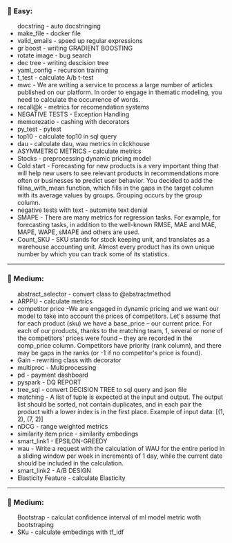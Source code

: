 ### :metal: Easy:
<ul>docstring - auto docstringing
<li>make_file - docker file
<li>valid_emails - speed up regular expressions
<li>gr boost - writing GRADIENT BOOSTING
<li>rotate image - bug search
<li>dec tree - writing descision tree
<li>yaml_config - recursion training
<li>t_test - calculate A/b t-test
<li>mwc - We are writing a service to process a large number of articles published on our platform. 
In order to engage in thematic modeling, you need to calculate the occurrence of words.
<li>recall@k - metrics for recomendation systems 
<li>NEGATIVE TESTS - Exception Handling
<li>memorezatio -  cashing with decorators
<li>py_test - pytest
<li>top10 - calculate top10 in sql query
<li>dau - calculate dau, wau metrics in clickhouse
<li>ASYMMETRIC METRICS - calculate metrics
<li>Stocks - preprocessing dynamic pricing model
<li>Cold start - Forecasting for new products is a very important thing that will help new users to see relevant products in recommendations more often or businesses to predict user behavior. You decided to add the fillna_with_mean function, which fills in the gaps in the target column with its average values by groups. Grouping occurs by the group column.
<li>negative tests with text - automete text denial 
<li>SMAPE - There are many metrics for regression tasks. For example, for forecasting tasks, in addition to the well-known RMSE, MAE and MAE, MAPE, WAPE, sMAPE and others are used.
<li>Count_SKU - SKU stands for stock keeping unit, and translates as a warehouse accounting unit. Almost every product has its own unique number by which you can track some of its statistics.
</ul> 

----
### :metal: Medium:
<ul>abstract_selector - convert class to @abstractmethod
<li>ARPPU - calculate metrics 
<li>competitor price -We are engaged in dynamic pricing and we want our model to take into account the prices of competitors. Let's assume that for each product (sku) we have a base_price – our current price. For each of our products, thanks to the matching team, 1, several or none of the competitors' prices were found – they are recorded in the comp_price column. Competitors have priority (rank column), and there may be gaps in the ranks (or -1 if no competitor's price is found).
<li>Gain - rewriting class with decorator
<li>multiproc - Multiprocessing
<li>pd - payment dashboard
<li>pyspark - DQ REPORT
<li>tree_sql - convert DECISION TREE to sql query and json file
<li>matching - A list of tuple is expected at the input and output. The output list should be sorted, not contain duplicates, and in each pair the product with a lower index is in the first place.
Example of input data:
[(1, 2), (7, 2)]
<li>nDCG - range weighted metrics 
<li>similarity item price - similarity embedings
<li>smart_link1 - EPSILON-GREEDY
<li>wau - Write a request with the calculation of WAU for the entire period in a sliding window per week in increments of 1 day, while the current date should be included in the calculation.
<li>smart_link2 - A/B DESIGN
<li>Elasticity Feature - calculate Elasticity
</ul> 

----
### :metal: Medium:
<ul>Bootstrap - calculat confidence interval of ml model metric woth bootstraping
<li>SKu - calculate embedings with tf_idf
<ul>
